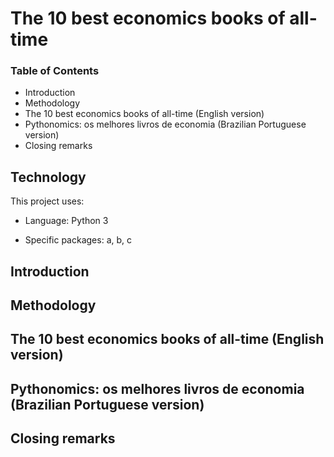 # The 10 best economics books of all-time
### Table of Contents
- Introduction
- Methodology
- The 10 best economics books of all-time (English version)
- Pythonomics: os melhores livros de economia (Brazilian Portuguese version)
- Closing remarks
## Technology
This project uses:
- Language: Python 3

- Specific packages: a, b, c
## Introduction
## Methodology
## The 10 best economics books of all-time (English version)
## Pythonomics: os melhores livros de economia (Brazilian Portuguese version)
## Closing remarks
